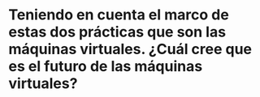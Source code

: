 # Teniendo en cuenta el marco de estas dos prácticas que son las máquinas virtuales. ¿Cuál cree que es el futuro de las máquinas virtuales?
